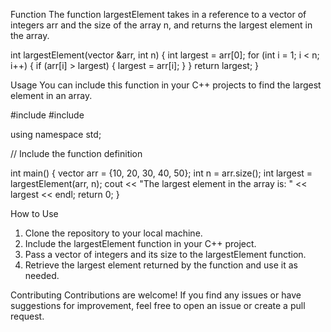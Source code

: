 Function
The function largestElement takes in a reference to a vector of integers arr and the size of the array n, and returns the largest element in the array.

int largestElement(vector<int> &arr, int n) {
    int largest = arr[0];
    for (int i = 1; i < n; i++) {
        if (arr[i] > largest) {
            largest = arr[i];
        }
    }
    return largest;
}



Usage
You can include this function in your C++ projects to find the largest element in an array.

#include <iostream>
#include <vector>

using namespace std;

// Include the function definition

int main() {
    vector<int> arr = {10, 20, 30, 40, 50};
    int n = arr.size();
    int largest = largestElement(arr, n);
    cout << "The largest element in the array is: " << largest << endl;
    return 0;
}


How to Use
1. Clone the repository to your local machine.
2. Include the largestElement function in your C++ project.
3. Pass a vector of integers and its size to the largestElement function.
4. Retrieve the largest element returned by the function and use it as needed.


Contributing
Contributions are welcome! If you find any issues or have suggestions for improvement, feel free to open an issue or create a pull request.
